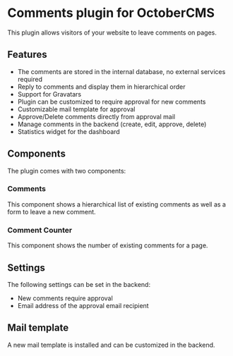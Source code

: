# Comments plugin for OctoberCMS

This plugin allows visitors of your website to leave comments on pages.

## Features
- The comments are stored in the internal database, no 
external services required
- Reply to comments and display them in hierarchical order
- Support for Gravatars
- Plugin can be customized to require approval for new comments
- Customizable mail template for approval
- Approve/Delete comments directly from approval mail
- Manage comments in the backend (create, edit, approve, delete)
- Statistics widget for the dashboard

## Components
The plugin comes with two components:

### Comments
This component shows a hierarchical list of existing comments as well as a form to leave a new comment.

### Comment Counter
This component shows the number of existing comments for a page.

## Settings
The following settings can be set in the backend:

- New comments require approval
- Email address of the approval email recipient

## Mail template
A new mail template is installed and can be customized in the backend.

